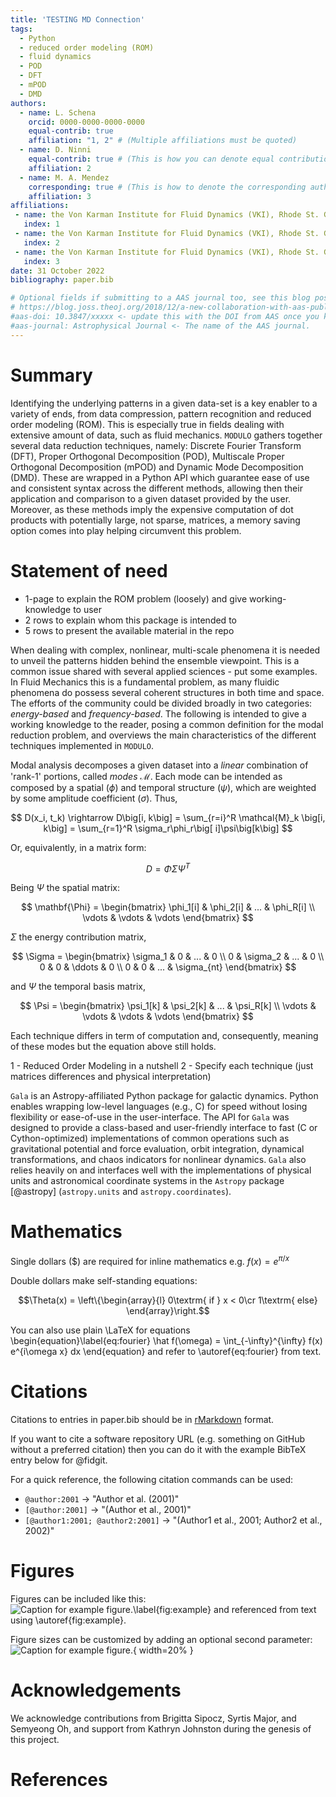 ```yaml
---
title: 'TESTING MD Connection'
tags:
  - Python
  - reduced order modeling (ROM)
  - fluid dynamics
  - POD
  - DFT
  - mPOD
  - DMD
authors:
  - name: L. Schena
    orcid: 0000-0000-0000-0000
    equal-contrib: true
    affiliation: "1, 2" # (Multiple affiliations must be quoted)
  - name: D. Ninni
    equal-contrib: true # (This is how you can denote equal contributions between multiple authors)
    affiliation: 2
  - name: M. A. Mendez
    corresponding: true # (This is how to denote the corresponding author)
    affiliation: 3
affiliations:
 - name: the Von Karman Institute for Fluid Dynamics (VKI), Rhode St. Genese, 1640, Belgium
   index: 1
 - name: the Von Karman Institute for Fluid Dynamics (VKI), Rhode St. Genese, 1640, Belgium
   index: 2
 - name: the Von Karman Institute for Fluid Dynamics (VKI), Rhode St. Genese, 1640, Belgium
   index: 3
date: 31 October 2022
bibliography: paper.bib

# Optional fields if submitting to a AAS journal too, see this blog post:
# https://blog.joss.theoj.org/2018/12/a-new-collaboration-with-aas-publishing
#aas-doi: 10.3847/xxxxx <- update this with the DOI from AAS once you know it.
#aas-journal: Astrophysical Journal <- The name of the AAS journal.
---
```


# Summary

Identifying the underlying patterns in a given data-set is a key enabler to a variety of ends, from data compression, pattern recognition and reduced order modeling (ROM). This is especially true in fields dealing with extensive amount of data, such as fluid mechanics. `MODULO` gathers together several data reduction techniques, namely: Discrete Fourier Transform (DFT), Proper Orthogonal Decomposition (POD), Multiscale Proper Orthogonal Decomposition (mPOD) and Dynamic Mode Decomposition (DMD). These are wrapped in a Python API which guarantee ease of use and consistent syntax across the different methods, allowing then their application and comparison to a given dataset provided by the user. Moreover, as these methods imply the expensive computation of dot products with potentially large, not sparse, matrices, a memory saving option comes into play helping circumvent this problem. 

# Statement of need

- 1-page to explain the ROM problem (loosely) and give working-knowledge to user
- 2 rows to explain whom this package is intended to
- 5 rows to present the available material in the repo 

When dealing with complex, nonlinear, multi-scale phenomena it is needed to unveil the patterns hidden behind the ensemble viewpoint. This is a common issue shared with several applied sciences - put some examples. In Fluid Mechanics this is a fundamental problem, as many fluidic phenomena do possess several coherent structures in both time and space. The efforts of the community could be divided broadly in two categories: _energy-based_ and _frequency-based_. 
The following is intended to give a working knowledge to the reader, posing a common definition for the modal reduction problem, and overviews the main characteristics of the different techniques implemented in `MODULO`. 

Modal analysis decomposes a given dataset into a _linear_ combination of 'rank-1' portions, called _modes_ $\mathcal{M}$. Each mode can be intended as composed by a spatial ($\phi$) and temporal structure ($\psi$), which are weighted by some amplitude coefficient ($\sigma$). Thus, 

$$ D(x_i, t_k) \rightarrow D\big[i, k\big] = \sum_{r=i}^R \mathcal{M}_k \big[i, k\big] = \sum_{r=1}^R \sigma_r\phi_r\big[ i]\psi\big[k\big] $$

Or, equivalently, in a matrix form: 

$$ D = \Phi \Sigma \Psi^T $$

Being $\Psi$ the spatial matrix: 

$$ 
\mathbf{\Phi} = 
\begin{bmatrix}
\phi_1[i] & \phi_2[i] & ... & \phi_R[i] \\ 
\vdots & \vdots & \vdots
\end{bmatrix}
$$

$\Sigma$ the energy contribution matrix, 

$$
\Sigma = 
\begin{bmatrix}
\sigma_1 & 0 & ... & 0 \\ 
0 & \sigma_2 & ... & 0 \\ 
0 & 0 & \ddots & 0 \\
0 & 0 & ... & \sigma_{nt}
\end{bmatrix}
$$

and $\Psi$ the temporal basis matrix, 

$$
\Psi = 
\begin{bmatrix}
\psi_1[k] & \psi_2[k] & ... & \psi_R[k] \\ 
\vdots & \vdots & \vdots & \vdots
\end{bmatrix}
$$

Each technique differs in term of computation and, consequently, meaning of these modes but the equation above still holds.


1 - Reduced Order Modeling in a nutshell 
2 - Specify each technique (just matrices differences and physical interpretation)



`Gala` is an Astropy-affiliated Python package for galactic dynamics. Python
enables wrapping low-level languages (e.g., C) for speed without losing
flexibility or ease-of-use in the user-interface. The API for `Gala` was
designed to provide a class-based and user-friendly interface to fast (C or
Cython-optimized) implementations of common operations such as gravitational
potential and force evaluation, orbit integration, dynamical transformations,
and chaos indicators for nonlinear dynamics. `Gala` also relies heavily on and
interfaces well with the implementations of physical units and astronomical
coordinate systems in the `Astropy` package [@astropy] (`astropy.units` and
`astropy.coordinates`).


# Mathematics

Single dollars ($) are required for inline mathematics e.g. $f(x) = e^{\pi/x}$

Double dollars make self-standing equations:

$$\Theta(x) = \left\{\begin{array}{l}
0\textrm{ if } x < 0\cr
1\textrm{ else}
\end{array}\right.$$

You can also use plain \LaTeX for equations
\begin{equation}\label{eq:fourier}
\hat f(\omega) = \int_{-\infty}^{\infty} f(x) e^{i\omega x} dx
\end{equation}
and refer to \autoref{eq:fourier} from text.

# Citations

Citations to entries in paper.bib should be in
[rMarkdown](http://rmarkdown.rstudio.com/authoring_bibliographies_and_citations.html)
format.

If you want to cite a software repository URL (e.g. something on GitHub without a preferred
citation) then you can do it with the example BibTeX entry below for @fidgit.

For a quick reference, the following citation commands can be used:
- `@author:2001`  ->  "Author et al. (2001)"
- `[@author:2001]` -> "(Author et al., 2001)"
- `[@author1:2001; @author2:2001]` -> "(Author1 et al., 2001; Author2 et al., 2002)"

# Figures

Figures can be included like this:
![Caption for example figure.\label{fig:example}](figure.png)
and referenced from text using \autoref{fig:example}.

Figure sizes can be customized by adding an optional second parameter:
![Caption for example figure.](figure.png){ width=20% }

# Acknowledgements

We acknowledge contributions from Brigitta Sipocz, Syrtis Major, and Semyeong
Oh, and support from Kathryn Johnston during the genesis of this project.

# References